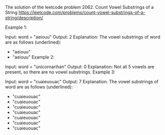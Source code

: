 The solution of the leetcode problem 2062. Count Vowel Substrings of a String 
https://leetcode.com/problems/count-vowel-substrings-of-a-string/description/

Example 1:

Input: word = "aeiouu"
Output: 2
Explanation: The vowel substrings of word are as follows (underlined):
- "aeiouu"
- "aeiouu"
Example 2:

Input: word = "unicornarihan"
Output: 0
Explanation: Not all 5 vowels are present, so there are no vowel substrings.
Example 3:

Input: word = "cuaieuouac"
Output: 7
Explanation: The vowel substrings of word are as follows (underlined):
- "cuaieuouac"
- "cuaieuouac"
- "cuaieuouac"
- "cuaieuouac"
- "cuaieuouac"
- "cuaieuouac"
- "cuaieuouac"
